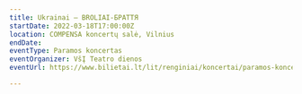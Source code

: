```yaml
---
title: Ukrainai – BROLIAI-БРАТТЯ
startDate: 2022-03-18T17:00:00Z
location: COMPENSA koncertų salė, Vilnius
endDate: 
eventType: Paramos koncertas
eventOrganizer: VšĮ Teatro dienos
eventUrl: https://www.bilietai.lt/lit/renginiai/koncertai/paramos-koncertas-ukrainai-broliai-brattja-352421/

---
```

